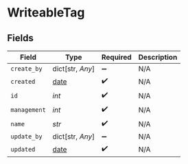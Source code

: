 # WriteableTag


## Fields

| Field                                                                | Type                                                                 | Required                                                             | Description                                                          |
| -------------------------------------------------------------------- | -------------------------------------------------------------------- | -------------------------------------------------------------------- | -------------------------------------------------------------------- |
| `create_by`                                                          | dict[str, *Any*]                                                     | :heavy_minus_sign:                                                   | N/A                                                                  |
| `created`                                                            | [date](https://docs.python.org/3/library/datetime.html#date-objects) | :heavy_check_mark:                                                   | N/A                                                                  |
| `id`                                                                 | *int*                                                                | :heavy_check_mark:                                                   | N/A                                                                  |
| `management`                                                         | *int*                                                                | :heavy_check_mark:                                                   | N/A                                                                  |
| `name`                                                               | *str*                                                                | :heavy_check_mark:                                                   | N/A                                                                  |
| `update_by`                                                          | dict[str, *Any*]                                                     | :heavy_minus_sign:                                                   | N/A                                                                  |
| `updated`                                                            | [date](https://docs.python.org/3/library/datetime.html#date-objects) | :heavy_check_mark:                                                   | N/A                                                                  |